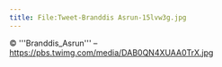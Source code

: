 ```yaml
---
title: File:Tweet-Branddis Asrun-15lvw3g.jpg
---
```


© '''Branddis_Asrun''' – https://pbs.twimg.com/media/DAB0QN4XUAA0TrX.jpg
